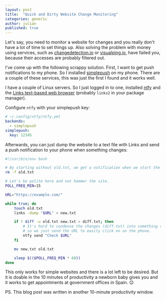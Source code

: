 ```yaml
---
layout: post
title:  "Quick and Dirty Website Change Monitoring"
categories: generic
author: julian
published: true
---
```


Let's say, you need to monitor a website for changes and you really
don't have a lot of time to set things up. Also solving the problem
with money using services, such as
[changedetection.io](https://changedetection.io/) or
[visualping.io](https://visualping.io/), have failed you, because
their accesses are probably filtered out.

I've come up with the following scrappy solution. First, I want to get
push notifications to my phone. So I installed
[simplepush](https://simplepush.io/) on my phone. There are a couple
of these services, this was just the first I found and it works well.

I have a couple of Linux servers. So I just logged in to one,
installed [ntfy](https://github.com/dschep/ntfy) and the [Links
text-based web
browser](https://en.wikipedia.org/wiki/Links_%28web_browser%29)
(probably `links2` in your package manager).

Configure `ntfy` with your simplepush key:

```yaml
# ~/.config/ntfy/ntfy.yml 
backends:
  - simplepush
simplepush:
  key: 12345
```

Afterwards, you can just dump the website to a text file with Links
and send a push notification to your phone when something changes:

```sh
#!/usr/bin/env bash

# By starting without old.txt, we get a notification when we start the script
rm -f old.txt

# Let's be polite here and not hammer the site.
POLL_FREQ_MIN=15

URL="https://example.com/"

while true; do
    touch old.txt
    links -dump "$URL" > new.txt

    if ! diff -u old.txt new.txt > diff.txt; then
		# It's hard to condense the changes (diff.txt) into something readable,
		# so we just send the URL to easily click on on the phone.
        ntfy send "Check $URL"
    fi

    mv new.txt old.txt

    sleep $(($POLL_FREQ_MIN * 60))
done
```

This only works for simple websites and there is a lot left to be
desired. But it is doable in the 10 minutes of productivity a newborn
baby gives you and it works to get appointments at government offices
in Spain. 😉

PS. This blog post was written in another 10-minute productivity
window.
